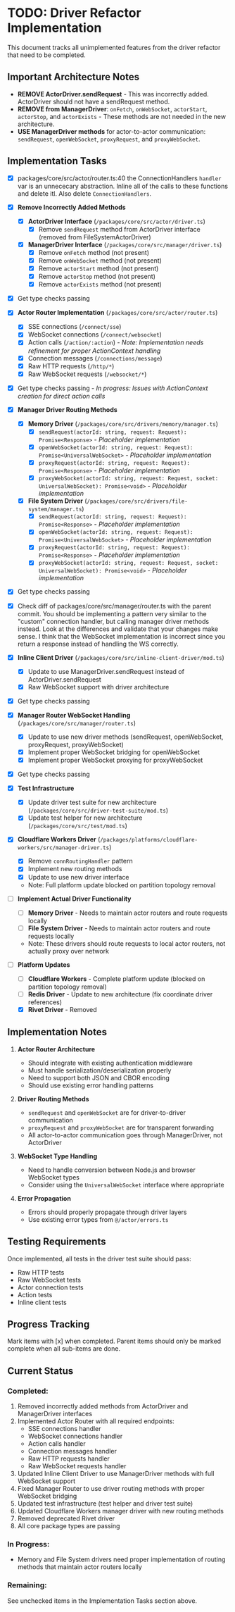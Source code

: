 # TODO: Driver Refactor Implementation

This document tracks all unimplemented features from the driver refactor that need to be completed.

## Important Architecture Notes

- **REMOVE ActorDriver.sendRequest** - This was incorrectly added. ActorDriver should not have a sendRequest method.
- **REMOVE from ManagerDriver**: `onFetch`, `onWebSocket`, `actorStart`, `actorStop`, and `actorExists` - These methods are not needed in the new architecture.
- **USE ManagerDriver methods** for actor-to-actor communication: `sendRequest`, `openWebSocket`, `proxyRequest`, and `proxyWebSocket`.

## Implementation Tasks

- [x] packages/core/src/actor/router.ts:40 the ConnectionHandlers `handler` var is an unnececary abstraction. Inline all of the calls to these functions and delete itl. Also delete `ConnectionHandlers`.

- [x] **Remove Incorrectly Added Methods**
  - [x] **ActorDriver Interface** (`/packages/core/src/actor/driver.ts`)
    - [x] Remove `sendRequest` method from ActorDriver interface (removed from FileSystemActorDriver)
  - [x] **ManagerDriver Interface** (`/packages/core/src/manager/driver.ts`)
    - [x] Remove `onFetch` method (not present)
    - [x] Remove `onWebSocket` method (not present)
    - [x] Remove `actorStart` method (not present)
    - [x] Remove `actorStop` method (not present)
    - [x] Remove `actorExists` method (not present)

- [x] Get type checks passing

- [x] **Actor Router Implementation** (`/packages/core/src/actor/router.ts`)
  - [x] SSE connections (`/connect/sse`)
  - [x] WebSocket connections (`/connect/websocket`)
  - [x] Action calls (`/action/:action`) - *Note: Implementation needs refinement for proper ActionContext handling*
  - [x] Connection messages (`/connections/message`)
  - [x] Raw HTTP requests (`/http/*`)
  - [x] Raw WebSocket requests (`/websocket/*`)

- [x] Get type checks passing - *In progress: Issues with ActionContext creation for direct action calls*

- [x] **Manager Driver Routing Methods**
  - [x] **Memory Driver** (`/packages/core/src/drivers/memory/manager.ts`)
    - [x] `sendRequest(actorId: string, request: Request): Promise<Response>` - *Placeholder implementation*
    - [x] `openWebSocket(actorId: string, request: Request): Promise<UniversalWebSocket>` - *Placeholder implementation*
    - [x] `proxyRequest(actorId: string, request: Request): Promise<Response>` - *Placeholder implementation*
    - [x] `proxyWebSocket(actorId: string, request: Request, socket: UniversalWebSocket): Promise<void>` - *Placeholder implementation*
  - [x] **File System Driver** (`/packages/core/src/drivers/file-system/manager.ts`)
    - [x] `sendRequest(actorId: string, request: Request): Promise<Response>` - *Placeholder implementation*
    - [x] `openWebSocket(actorId: string, request: Request): Promise<UniversalWebSocket>` - *Placeholder implementation*
    - [x] `proxyRequest(actorId: string, request: Request): Promise<Response>` - *Placeholder implementation*
    - [x] `proxyWebSocket(actorId: string, request: Request, socket: UniversalWebSocket): Promise<void>` - *Placeholder implementation*

- [x] Get type checks passing

- [x] Check diff of packages/core/src/manager/router.ts with the parent commit. You should be implementing a pattern very similar to the "custom" connection handler, but calling manager driver methods instead. Look at the differences and validate that your changes make sense. I think that the WebSocket implementation is incorrect since you return a response instead of handling the WS correctly.

- [x] **Inline Client Driver** (`/packages/core/src/inline-client-driver/mod.ts`)
  - [x] Update to use ManagerDriver.sendRequest instead of ActorDriver.sendRequest
  - [x] Raw WebSocket support with driver architecture

- [x] Get type checks passing

- [x] **Manager Router WebSocket Handling** (`/packages/core/src/manager/router.ts`)
  - [x] Update to use new driver methods (sendRequest, openWebSocket, proxyRequest, proxyWebSocket)
  - [x] Implement proper WebSocket bridging for openWebSocket
  - [x] Implement proper WebSocket proxying for proxyWebSocket

- [x] Get type checks passing

- [x] **Test Infrastructure**
  - [x] Update driver test suite for new architecture (`/packages/core/src/driver-test-suite/mod.ts`)
  - [x] Update test helper for new architecture (`/packages/core/src/test/mod.ts`)

- [x] **Cloudflare Workers Driver** (`/packages/platforms/cloudflare-workers/src/manager-driver.ts`)
  - [x] Remove `connRoutingHandler` pattern
  - [x] Implement new routing methods
  - [x] Update to use new driver interface
  - Note: Full platform update blocked on partition topology removal

- [ ] **Implement Actual Driver Functionality**
  - [ ] **Memory Driver** - Needs to maintain actor routers and route requests locally
  - [ ] **File System Driver** - Needs to maintain actor routers and route requests locally
  - Note: These drivers should route requests to local actor routers, not actually proxy over network

- [ ] **Platform Updates**
  - [ ] **Cloudflare Workers** - Complete platform update (blocked on partition topology removal)
  - [ ] **Redis Driver** - Update to new architecture (fix coordinate driver references)
  - [x] **Rivet Driver** - Removed

## Implementation Notes

1. **Actor Router Architecture**
   - Should integrate with existing authentication middleware
   - Must handle serialization/deserialization properly
   - Need to support both JSON and CBOR encoding
   - Should use existing error handling patterns

2. **Driver Routing Methods**
   - `sendRequest` and `openWebSocket` are for driver-to-driver communication
   - `proxyRequest` and `proxyWebSocket` are for transparent forwarding
   - All actor-to-actor communication goes through ManagerDriver, not ActorDriver

3. **WebSocket Type Handling**
   - Need to handle conversion between Node.js and browser WebSocket types
   - Consider using the `UniversalWebSocket` interface where appropriate

4. **Error Propagation**
   - Errors should properly propagate through driver layers
   - Use existing error types from `@/actor/errors.ts`

## Testing Requirements

Once implemented, all tests in the driver test suite should pass:
- Raw HTTP tests
- Raw WebSocket tests
- Actor connection tests
- Action tests
- Inline client tests

## Progress Tracking

Mark items with [x] when completed. Parent items should only be marked complete when all sub-items are done.

## Current Status

### Completed:
1. Removed incorrectly added methods from ActorDriver and ManagerDriver interfaces
2. Implemented Actor Router with all required endpoints:
   - SSE connections handler
   - WebSocket connections handler
   - Action calls handler
   - Connection messages handler
   - Raw HTTP requests handler
   - Raw WebSocket requests handler
3. Updated Inline Client Driver to use ManagerDriver methods with full WebSocket support
4. Fixed Manager Router to use driver routing methods with proper WebSocket bridging
5. Updated test infrastructure (test helper and driver test suite)
6. Updated Cloudflare Workers manager driver with new routing methods
7. Removed deprecated Rivet driver
8. All core package types are passing

### In Progress:
- Memory and File System drivers need proper implementation of routing methods that maintain actor routers locally

### Remaining:
See unchecked items in the Implementation Tasks section above.
